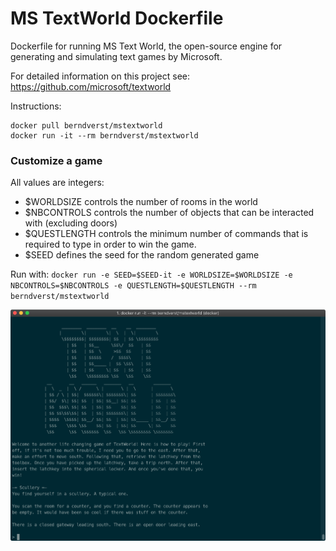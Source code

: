 # MS TextWorld Dockerfile
Dockerfile for running MS Text World, the open-source engine for generating and simulating text games by Microsoft.

For detailed information on this project see: https://github.com/microsoft/textworld

Instructions:

```
docker pull berndverst/mstextworld
docker run -it --rm berndverst/mstextworld
```

### Customize a game 

All values are integers:
- $WORLDSIZE controls the number of rooms in the world
- $NBCONTROLS controls the number of objects that can be interacted with (excluding doors)
- $QUESTLENGTH controls the minimum number of commands that is required to type in order to win the game.
- $SEED defines the seed for the random generated game

Run with:
`docker run -e SEED=$SEED-it -e WORLDSIZE=$WORLDSIZE -e NBCONTROLS=$NBCONTROLS -e QUESTLENGTH=$QUESTLENGTH --rm berndverst/mstextworld`

![TextWorld Image](image.png)
